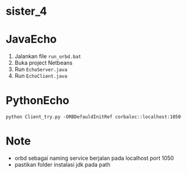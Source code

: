 sister_4
========

JavaEcho
========
1. Jalankan file `run_orbd.bat`
2. Buka project Netbeans
2. Run `EchoServer.java`
3. Run `EchoClient.java`

PythonEcho
==========
`python Client_try.py -ORBDefauldInitRef corbaloc::localhost:1050`

Note
====
- orbd sebagai naming service berjalan pada localhost port 1050
- pastikan folder instalasi jdk pada path